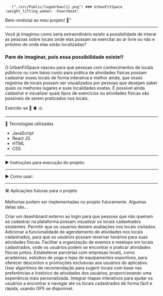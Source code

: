        ("./src/Public/logoUrban(1).png") ### UrbanFitSpace :weight_lifting_woman: :heartbeat:

Bem-vindo(a) ao meu projeto! :smiling_face_with_three_hearts:"

_______________________________________________________________________________________________________________________________________

Você já imaginou como seria extraordinário existir a possibilidade de interar as pessoas sobre locais onde elas possam se exercitar ao ar livre ou não e próximo de onde elas estão localizadas? 

### Pare de imaginar, pois essa possibilidade existe!!

O UrbanFitSpace nasceu para que pessoas com conhecimentos de locais públicos ou com baixo custo para prática de atividades físicas possam cadastrar esses locais de forma interativa e melhor ainda, que esses registros de locais possam ser visualizados por pessoas que desejam saber quais os melhores lugares e suas localidades exatas. 
É possível ainda cadastrar e visualizar quais tipos de exercícios ou atividades físicas são possíveis de serem praticados nos locais.

Exercite-se :brain:
            :anatomical_heart:
            :lungs:

            
_______________________________________________________________________________________________________________________________________

:floppy_disk:  Técnologias utilizadas

- JavaScript
- React JS
- HTML
- CSS


-----------------------------                      --------------------------------                    --------------------------------

:arrow_forward:  Instruções para execução do projeto:


-----------------------------                      --------------------------------                    --------------------------------

:arrow_forward:  Como usar:


-----------------------------                      --------------------------------                    --------------------------------


:hammer_and_wrench:  Aplicações futuras para o projeto

Melhorias podem ser implementadas no projeto futuramente. Algumas delas são...

Criar um deashboard externo ao login para que pessoas que não queiram se cadastrar na plataforma possam visualizar os locais cadastrados existentes.
Permitir que os usuarios deixem avaliações nos locais visitados.
Adicionar a funcionalidade de agendamento de atividades nos locais cadastrados, para que os usuários possam reservar horários para suas atividades físicas.
Facilitar a organização de eventos e meetups em locais cadastrados, onde os usuários podem se encontrar e praticar atividades físicas juntos.
Estabelecer parcerias com empresas locais, como academias, estúdios de yoga e lojas de equipamentos esportivos, para oferecer descontos e promoções exclusivas aos usuários do aplicativo.
Usar algoritmos de recomendação para sugerir locais com base nas preferências e histórico de atividades dos usuários, proporcionando uma experiência mais personalizada.
Integrar mapas interativos para ajudar os usuários a encontrar e navegar até os locais cadastrados de forma fácil e rápida, usando GPS se disponível.
